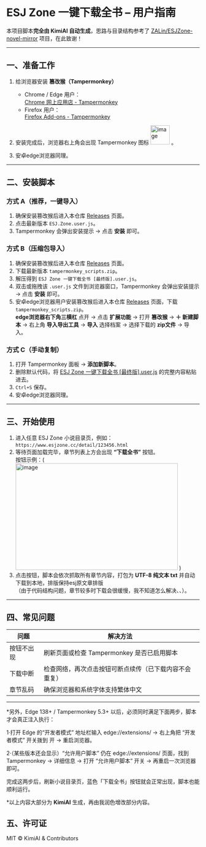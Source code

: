 # ESJ Zone 一键下载全书 – 用户指南

本项目脚本**完全由 KimiAI 自动生成**，思路与目录结构参考了 [ZALin/ESJZone-novel-mirror](https://github.com/ZALin/ESJZone-novel-mirror) 项目，在此致谢！

---

## 一、准备工作

1. 给浏览器安装 **篡改猴（Tampermonkey）**  
   - Chrome / Edge 用户：  
     [Chrome 网上应用店 - Tampermonkey](https://chrome.google.com/webstore/detail/tampermonkey/dhdgffkkebhmkfjojejmpbldmpobfkfo)  
   - Firefox 用户：  
     [Firefox Add-ons - Tampermonkey](https://addons.mozilla.org/firefox/addon/tampermonkey/)

2. 安装完成后，浏览器右上角会出现 Tampermonkey 图标 <img width="50" height="50" alt="image" src="https://github.com/user-attachments/assets/cba97bf8-e600-477e-ac9f-33d097b2b902" />
。

3. 安卓edge浏览器同理。

---

## 二、安装脚本

### 方式 A（推荐，一键导入）
1. 确保安装篡改猴后进入本仓库 [Releases](../../releases) 页面。
2. 点击最新版本 `ESJ.Zone.user.js`。
3. Tampermonkey 会弹出安装提示 → 点击 **安装** 即可。
### 方式 B（压缩包导入）
1. 确保安装篡改猴后进入本仓库 [Releases](../../releases) 页面。
2. 下载最新版本 `tampermonkey_scripts.zip`。
3. 解压得到 `ESJ Zone 一键下载全书 [最终版].user.js`。
4. 双击或拖拽该 `.user.js` 文件到浏览器窗口，Tampermonkey 会弹出安装提示 → 点击 **安装** 即可。
5. 安卓edge浏览器用户安装篡改猴后进入本仓库 [Releases](../../releases) 页面，下载`tampermonkey_scripts.zip`。  
   **edge浏览器右下角三横杠** 点开 → 点击 **扩展功能** → 打开 **篡改猴** → **＋ 新建脚本** → 右上角 **导入导出工具** → **导入** 选择档案 → 选择下载的 **zip文件** → 导入。

### 方式 C（手动复制）
1. 打开 Tampermonkey 面板 → **添加新脚本**。
2. 删除默认代码，将 [ESJ Zone 一键下载全书 [最终版].user.js](ESJ%20Zone%20一键下载全书%20[最终版].user.js) 的完整内容粘贴进去。
3. `Ctrl+S` 保存。
4. 安卓edge浏览器同理。

---

## 三、开始使用

1. 进入任意 ESJ Zone 小说目录页，例如：  
   `https://www.esjzone.cc/detail/123456.html`
2. 等待页面加载完毕，章节列表上方会出现 **“下载全书”** 按钮。  
   按钮示例：(<img width="423" height="278" alt="image" src="https://github.com/user-attachments/assets/f0d1767f-0814-4a2b-ab4d-f61d1ae49260" />
)
3. 点击按钮，脚本会依次抓取所有章节内容，打包为 **UTF-8 纯文本 txt** 并自动下载到本地，排版保持esj原文章排版<br>（由于代码结构问题，章节较多时下载会很缓慢，我不知道怎么解决、、）。

---

## 四、常见问题

| 问题 | 解决方法 |
|---|---|
| 按钮不出现 | 刷新页面或检查 Tampermonkey 是否已启用脚本|
| 下载中断 | 检查网络，再次点击按钮可断点续传（已下载内容不会重复） |
| 章节乱码 | 确保浏览器和系统字体支持繁体中文 |
---
*另外，Edge 138+ / Tampermonkey 5.3+ 以后，必须同时满足下面两步，脚本才会真正注入执行：

1·打开 Edge 的“开发者模式”
地址栏输入 edge://extensions/ → 右上角把 “开发者模式” 开关拨到 开 → 重启浏览器。

2·（某些版本还会显示）“允许用户脚本”
仍在 edge://extensions/ 页面，找到 Tampermonkey → 详细信息 → 打开 “允许用户脚本” 开关 → 再重启一次浏览器即可。

完成这两步后，刷新小说目录页，蓝色「下载全书」按钮就会正常出现，脚本也能顺利运行。

*以上内容大部分为 **KimiAI** 生成，再由我润色增改部分内容。

## 五、许可证

MIT © KimiAI & Contributors
